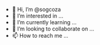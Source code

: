 - 👋 Hi, I’m @sogcoza
- 👀 I’m interested in ...
- 🌱 I’m currently learning ...
- 💞️ I’m looking to collaborate on ...
- 📫 How to reach me ...

<!---
sogcoza/sogcoza is a ✨ special ✨ repository because its `README.md` (this file) appears on your GitHub profile.
You can click the Preview link to take a look at your changes.
--->
